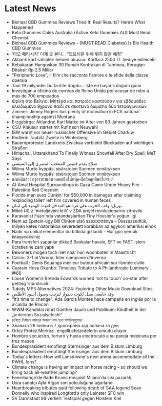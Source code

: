 # Latest News
-  Bioheal CBD Gummies Reviews Tried It! Real Results? Here’s What Happened
-  Keto Gummies Coles Australia {Active Keto Gummies AU} Must Read Chemist
-  Bioheal CBD Gummies Reviews - {MUST READ Diabetes} Is Bio Health CBD Gummies
-  ‘아오 페리시치’ 이제 못 본다... “토트넘을 위해 뛰지 않을 예정”
-  Akbank kart sahipleri hemen okusun: Kartlara 2500 TL hediye edilecek!
-  Kebakaran Hanguskan 30 Rumah Kontrakan di Tambora, Kerugian Ditaksir Rp 2,5 Miliar
-  "Peripheric Love", il film che racconta l'amore e le sfide della classe operaia
-  Tam 19 milyarder bu tarihte doğdu... İşte en başarılı doğum günü
-  Investigan a oficina de correos de Reino Unido por acusar de robo a más de 700 empleados
-  Φρίκη στο Βέλγιο: Μητέρα και πατριός κρατούσαν για εβδομάδες κλειδωμένο 9χρονο παιδί σε σκοτεινό δωμάτιο δύο τετραγωνικών
-  Zimmer: Jimmy Rogers has plenty of motivation in FCS national championship against Montana
-  Erzgebirge: Altlandrat Karl Matko im Alter von 83 Jahren gestorben
-  CSU-Klausur startet mit Ruf nach Neuwahl
-  ISW warnt vor neuer russischer Offensive im Gebiet Charkiw
-  Rodlerin Taubitz Zweite in Winterberg
-  Bauernproteste: Landkreis Zwickau verbietet Blockaden auf wichtigen Straßen
-  Himachal, Uttarakhand To Finally Witness Snowfall After Dry Spell; MeT Says
-  صلاح يقدم قميص المنتخب المصري إلى السيسي
-  Wilma Murto hyppäsi sisäratojen Suomen ennätyksen
-  Wilma Murto hyppäsi sisäratojen Suomen ennätyksen
-  เผ่นหนีแล้ว! ครูสาวทำแสบ หลอกยืมโน๊ตบุ๊ค-มือถือลูกศิษย์ไปจำนำ
-  Al-Amal Hospital Surroundings in Gaza Came Under Heavy Fire - Palestine Red Crescent
-  Florida man sues Dunkin' for $50,000 in damages after claiming 'exploding toilet' left him covered in human feces
-  بوريل: وقف الحرب على غزة هو المدخل لعودة الهدوء إلى لبنان
-  Miloš (4) z 'metuljevimi krili' v ZDA prejel revolucionarno zdravilo
-  Karavanist Fuarı'nda vatandaşlardan Tiny Housler'a yoğun ilgi
-  Nem az Epstein-ügy Bill Clinton első szexbotránya – Összeszedtük, milyen kétes históriákba keveredett korábban az egykori amerikai elnök
-  Nadir və unikal elementlər bu bitkidə gizlənib - Hər gün yemək istəyəcəksiniz
-  Para transferi yapanlar dikkat! Bankalar havale, EFT ve FAST işlem ücretlerine zam yaptı
-  Bewoners mogen toch niet naar hun woonboten in Maastricht
-  Calcio: 2-1 al Verona, Inter campione d'inverno
-  Football : Denis Bouanga meilleur buteur africain sur l’année civile
-  Captain Hosa Okunbo: Timeless Tribute to A Philanthropic Luminary @66
-  Loose Women’s Brenda Edwards warned ‘not to touch’ co-star after getting ‘starstruck’
-  Tubidy MP3 Alternatives 2024: Exploring Other Music Download Sites
-  وفد جامعي يصل لكوت ديفوار لترتيب وصول أسود الأطلس
-  “It’s time to change”: Ada García Montes hace campaña en inglés por la alcaldía de Rincón
-  WWM-Kandidat rührt Günther Jauch und Publikum: Kindheit in der „untersten Sozialschicht“
-  ঢাবিতে নির্বাচন বর্জনের আহ্বান বাম ছাত্র সংগঠনগুলোর
-  Хваната 29 пияни и 7 дрогирани зад волана за ден
-  Ortez Protez Merkezi, engelli afetzedelerin umudu oluyor
-  Hombre secuestró, torturó y hasta electrocutó a su pareja mexicana por tres meses
-  Bundespräsident empfängt Sternsinger aus dem Bistum Limburg
-  Bundespräsident empfängt Sternsinger aus dem Bistum Limburg
-  Today's letters: How will Lansdowne's next arena accommodate all the PWHL fans?
-  Climate change is having an impact on horse racing – so should we bring back all-weather jumping?
-  Fenerbahçe'de Rade Krunic mesaisi! Milano'da sıkı pazarlık
-  Usta sanatçı Ayla Algan son yolculuğuna uğurlandı
-  Heartbreaking tributes paid following death of GAA legend Sean Donnelly who inspired Longford’s only Leinster SFC win
-  SV Darmstadt 98 verliert Testspiel gegen Holstein Kiel
